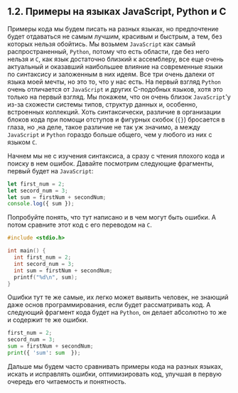 ## 1.2. Примеры на языках JavaScript, Python и C

Примеры кода мы будем писать на разных языках, но предпочтение будет отдаваться не самым лучшим, красивым и быстрым, а тем, без которых нельзя обойтись. Мы возьмем `JavaScript` как самый распространенный, `Python`, потому что есть области, где без него нельзя и `C`, как язык достаточно близкий к ассемблеру, все еще очень актуальный и оказавший наибольшее влияние на современные языки по синтаксису и заложенным в них идеям. Все три очень далеки от языка моей мечты, но это то, что у нас есть. На первый взгляд `Python` очень отличается от `JavaScript` и других C-подобных языков, хотя это только на первый взгляд. Мы покажем, что он очень близок `JavaScript`'у из-за схожести системы типов, структур данных и, особенно, встроенных коллекций. Хоть синтаксически, различие в организации блоков кода при помощи отступов и фигурных скобок (`{}`) бросается в глаза, но ,на деле, такое различие не так уж значимо, а между `JavaScript` и `Python` гораздо больше общего, чем у любого из них с языком `C`.

Начнем мы не с изучения синтаксиса, а сразу с чтения плохого кода и поиску в нем ошибок. Давайте посмотрим следующие фрагменты, первый будет на `JavaScript`:

```js
let first_num = 2;
let secord_num = 3;
let sum = firstNum + secondNum;
console.log({ sum });
```

Попробуйте понять, что тут написано и в чем могут быть ошибки. А потом сравните этот код с его переводом на `C`.

```c
#include <stdio.h>

int main() {
  int first_num = 2;
  int secord_num = 3;
  int sum = firstNum + secondNum;
  printf("%d\n", sum);
}
```

Ошибки тут те же самые, их легко может выявить человек, не знающий даже основ программирования, если будет рассматривать код. А следующий фрагмент кода будет на `Python`, он делает абсолютно то же и содержит те же ошибки.

```py
first_num = 2;
secord_num = 3;
sum = firstNum + secondNum;
print({ 'sum': sum  });
```

Дальше мы будем часто сравнивать примеры кода на разных языках, искать и исправлять ошибки, оптимизировать код, улучшая в первую очередь его читаемость и понятность.
